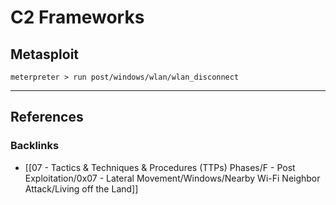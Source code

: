 # C2 Frameworks

## Metasploit

```
meterpreter > run post/windows/wlan/wlan_disconnect
```

---
## References

### Backlinks

- [[07 - Tactics & Techniques & Procedures (TTPs) Phases/F - Post Exploitation/0x07 - Lateral Movement/Windows/Nearby Wi-Fi Neighbor Attack/Living off the Land]]
